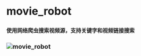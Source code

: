 # movie_robot
###

#### 使用网络爬虫搜索视频源，支持关键字和视频链接搜索
### ![movie_robot](https://github.com/CarryChang/movie_robot/master/logo.jpg)
